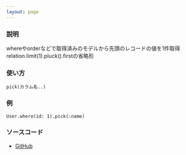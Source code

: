 ```yaml
---
layout: page
---
```


### 説明

whereやorderなどで取得済みのモデルから先頭のレコードの値を1件取得  
relation.limit(1).pluck().firstの省略形

### 使い方

    pick(カラム名..)

### 例

    User.where(id: 1).pick(:name)

### ソースコード

- [GitHub](https://github.com/rails/rails/blob/984c3ef2775781d47efa9f541ce570daa2434a80/activerecord/lib/active_record/relation/calculations.rb#L230)
